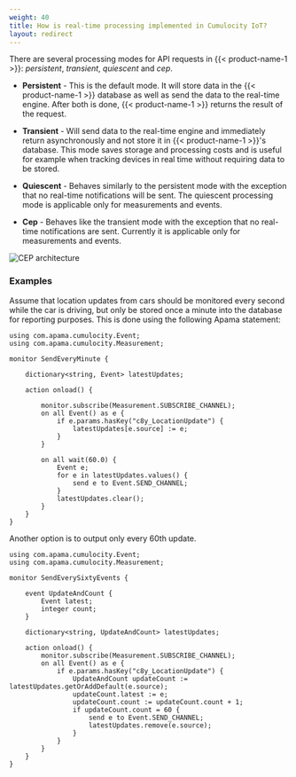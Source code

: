 ```yaml
---
weight: 40
title: How is real-time processing implemented in Cumulocity IoT?
layout: redirect
---
```


There are several processing modes for API requests in {{< product-name-1 >}}: *persistent*, *transient*, *quiescent* and *cep*.

* **Persistent** - This is the default mode. It will store data in the {{< product-name-1 >}} database as well as send the data to the real-time engine. After both is done, {{< product-name-1 >}} returns the result of the request.

* **Transient** - Will send data to the real-time engine and immediately return asynchronously and not store it in {{< product-name-1 >}}'s database. This mode saves storage and processing costs and is useful for example when tracking devices in real time without requiring data to be stored.

* **Quiescent** - Behaves similarly to the persistent mode with the exception that no real-time notifications will be sent. The quiescent processing mode is applicable only for measurements and events.

* **Cep** - Behaves like the transient mode with the exception that no real-time notifications are sent. Currently it is applicable only for measurements and events.

![CEP architecture](/images/concepts-guide/realtime.png)

### Examples

Assume that location updates from cars should be monitored every second while the car is driving, but only be stored once a minute into the database for reporting purposes. This is done using the following Apama statement:

	using com.apama.cumulocity.Event;
	using com.apama.cumulocity.Measurement;

	monitor SendEveryMinute {

		dictionary<string, Event> latestUpdates;

		action onload() {

			monitor.subscribe(Measurement.SUBSCRIBE_CHANNEL);
			on all Event() as e {
				if e.params.hasKey("c8y_LocationUpdate") {
					latestUpdates[e.source] := e;
				}
			}

			on all wait(60.0) {
				Event e;
				for e in latestUpdates.values() {
					send e to Event.SEND_CHANNEL;
				}
				latestUpdates.clear();
			}
		}
	}

Another option is to output only every 60th update.

	using com.apama.cumulocity.Event;
	using com.apama.cumulocity.Measurement;

	monitor SendEverySixtyEvents {

		event UpdateAndCount {
			Event latest;
			integer count;
		}

		dictionary<string, UpdateAndCount> latestUpdates;

		action onload() {
			monitor.subscribe(Measurement.SUBSCRIBE_CHANNEL);
			on all Event() as e {
				if e.params.hasKey("c8y_LocationUpdate") {
					UpdateAndCount updateCount := latestUpdates.getOrAddDefault(e.source);
					updateCount.latest := e;
					updateCount.count := updateCount.count + 1;
					if updateCount.count = 60 {
						send e to Event.SEND_CHANNEL;
						latestUpdates.remove(e.source);
					}
				}
			}
		}
	}
